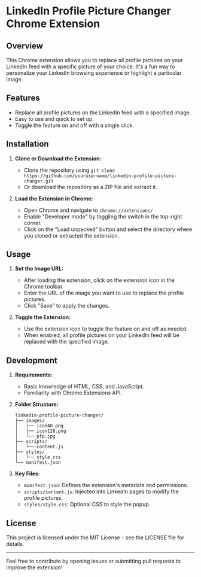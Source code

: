 # LinkedIn Profile Picture Changer Chrome Extension

## Overview
This Chrome extension allows you to replace all profile pictures on your LinkedIn feed with a specific picture of your choice. It's a fun way to personalize your LinkedIn browsing experience or highlight a particular image.

## Features
- Replace all profile pictures on the LinkedIn feed with a specified image.
- Easy to use and quick to set up.
- Toggle the feature on and off with a single click.

## Installation
1. **Clone or Download the Extension:**
   - Clone the repository using `git clone https://github.com/yourusername/linkedin-profile-picture-changer.git`
   - Or download the repository as a ZIP file and extract it.

2. **Load the Extension in Chrome:**
   - Open Chrome and navigate to `chrome://extensions/`
   - Enable "Developer mode" by toggling the switch in the top-right corner.
   - Click on the "Load unpacked" button and select the directory where you cloned or extracted the extension.

## Usage
1. **Set the Image URL:**
   - After loading the extension, click on the extension icon in the Chrome toolbar.
   - Enter the URL of the image you want to use to replace the profile pictures.
   - Click "Save" to apply the changes.

2. **Toggle the Extension:**
   - Use the extension icon to toggle the feature on and off as needed.
   - When enabled, all profile pictures on your LinkedIn feed will be replaced with the specified image.

## Development
1. **Requirements:**
   - Basic knowledge of HTML, CSS, and JavaScript.
   - Familiarity with Chrome Extensions API.

2. **Folder Structure:**
   ```
   linkedin-profile-picture-changer/
   ├── images/
   │   |── icon48.png
   │   |── icon128.png
   │   └── pfp.jpg
   ├── scripts/
   │   └── content.js
   ├── styles/
   │   └── style.css
   └── manifest.json
   ```

3. **Key Files:**
   - `manifest.json`: Defines the extension's metadata and permissions.
   - `scripts/content.js`: Injected into LinkedIn pages to modify the profile pictures.
   - `styles/style.css`: Optional CSS to style the popup.


## License
This project is licensed under the MIT License - see the LICENSE file for details.

---

Feel free to contribute by opening issues or submitting pull requests to improve the extension!
